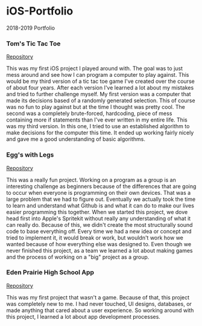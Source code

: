 # iOS-Portfolio
2018-2019 Portfolio

### Tom's Tic Tac Toe
[Repository](https://github.com/chauphana/Tom-s-Tic-Tac-Toe)

This was my first iOS project I played around with. The goal was to just mess around and see how I can program a computer to play against. This would be my third version of a tic tac toe game I've created over the course of about four years. After each version I've learned a lot about my mistakes and tried to further challenge myself. My first version was a computer that made its decisions based of a randomly generated selection. This of course was no fun to play against but at the time I thought was pretty cool. The second was a completely brute-forced, hardcoding, piece of mess containing more if statements than I've ever written in my entire life. This was my third version. In this one, I tried to use an established algorithm to make decisions for the computer this time. It ended up working fairly nicely and gave me a good understanding of basic algorithms.

### Egg's with Legs
[Repository](https://github.com/chauphana/Eggs-with-Legs/tree/master2)

This was a really fun project. Working on a program as a group is an interesting challenge as beginners because of the differences that are going to occur when everyone is programming on their own devices. That was a large problem that we had to figure out. Eventually we actually took the time to learn and understand what Github is and what it can do to make our lives easier programming this together. When we started this project, we dove head first into Apple's Spritekit without really any understanding of what it can really do. Because of this, we didn't create the most structurally sound code to base everything off. Every time we had a new idea or concept and tried to implement it, it would break or work, but wouldn't work how we wanted because of how everything else was designed to. Even though we never finished this project, as a team we learned a lot about making games and the process of working on a "big" project as a group. 


### Eden Prairie High School App
[Repository](https://github.com/EPCompSci/EagleNation)

This was my first project that wasn't a game. Because of that, this project was completely new to me. I had never touched, UI designs, databases, or made anything that cared about a user experience. So working around with this project, I learned a lot about app development processes. 





